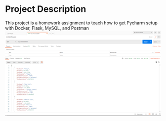 # Project Description
This project is a homework assignment to teach how to get Pycharm setup with Docker, Flask, MySQL, and Postman
![postman request output](screenshots/postman.png)